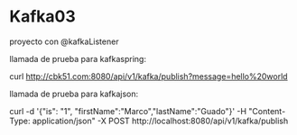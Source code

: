 # Kafka03
proyecto con @kafkaListener

llamada de prueba para kafkaspring:  

curl http://cbk51.com:8080/api/v1/kafka/publish?message=hello%20world

llamada de prueba para kafkajson:  

curl -d '{"is": "1", "firstName":"Marco","lastName":"Guado"}' -H "Content-Type: application/json" -X POST http://localhost:8080/api/v1/kafka/publish